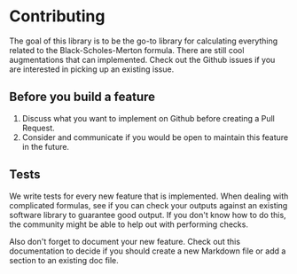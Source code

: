 # Contributing

The goal of this library is to be the go-to library
for calculating everything related to the Black-Scholes-Merton formula.
There are still cool augmentations that can implemented.
Check out the Github issues if you are interested in picking up an existing issue.

## Before you build a feature
1. Discuss what you want to implement on Github before creating a Pull Request.
2. Consider and communicate if you would be open to maintain this feature in the future.

## Tests
We write tests for every new feature that is implemented.
When dealing with complicated formulas, see if you can check your outputs
against an existing software library to guarantee good output.
If you don't know how to do this, the community might be able to help out with performing checks.

Also don't forget to document your new feature. 
Check out this documentation to decide if you should create a new Markdown file or
add a section to an existing doc file.